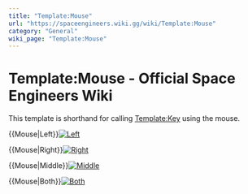```yaml
---
title: "Template:Mouse"
url: "https://spaceengineers.wiki.gg/wiki/Template:Mouse"
category: "General"
wiki_page: "Template:Mouse"
---
```


# Template:Mouse - Official Space Engineers Wiki

This template is shorthand for calling [Template:Key](https://spaceengineers.wiki.gg/wiki/Template:Key "Template:Key") using the mouse.

{{Mouse|Left}}[![Left](https://commons.wiki.gg/images/thumb/Keyboard_White_Mouse_Left.png/20px-Keyboard_White_Mouse_Left.png?c1a406)](https://spaceengineers.wiki.gg/wiki/File:Keyboard_White_Mouse_Left.png "Left")

{{Mouse|Right}}[![Right](https://commons.wiki.gg/images/thumb/Keyboard_White_Mouse_Right.png/20px-Keyboard_White_Mouse_Right.png?3581de)](https://spaceengineers.wiki.gg/wiki/File:Keyboard_White_Mouse_Right.png "Right")

{{Mouse|Middle}}[![Middle](https://commons.wiki.gg/images/thumb/Keyboard_White_Mouse_Middle.png/20px-Keyboard_White_Mouse_Middle.png?6ca49a)](https://spaceengineers.wiki.gg/wiki/File:Keyboard_White_Mouse_Middle.png "Middle")

{{Mouse|Both}}[![Both](https://commons.wiki.gg/images/thumb/Keyboard_White_Mouse_Both.png/20px-Keyboard_White_Mouse_Both.png?66e35b)](https://spaceengineers.wiki.gg/wiki/File:Keyboard_White_Mouse_Both.png "Both")